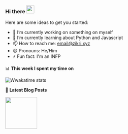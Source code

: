 ### Hi there <img src="https://media.giphy.com/media/hvRJCLFzcasrR4ia7z/giphy.gif" width="25px">

Here are some ideas to get you started:

- 🔭 I’m currently working on something on myself
- 🌱 I’m currently learning about Python and Javascript
- 📫 How to reach me: email@zikri.xyz
- 😄 Pronouns: He/Him
- ⚡ Fun fact: I'm an INFP

📊 **This week I spent my time on**

![Wwakatime stats](https://github-readme-stats-taupe-two.vercel.app/api/wakatime?username=zikrikn&hide_title=true&hide_border=true&langs_count=5)

📕 **Latest Blog Posts**
<!-- BLOG-POST-LIST:START -->
<!-- BLOG-POST-LIST:END -->

<img src='https://profile-counter.glitch.me/zikrikn/count.svg' width='100px'>
